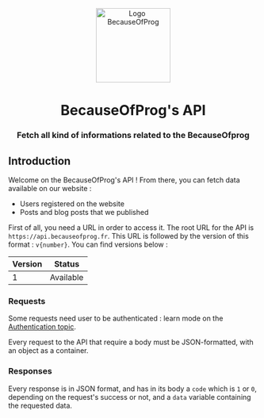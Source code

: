 <div align="center">
  <img src="https://cdn.becauseofprog.fr/v2/sites/becauseofprog.fr/assets/logos/bop.min.svg" alt="Logo BecauseOfProg"  width="150"/>
  <h1>BecauseOfProg's API</h1>
  <h3>Fetch all kind of informations related to the BecauseOfprog</h3>
</div>

## Introduction

Welcome on the BecauseOfProg's API ! From there, you can fetch data available on our website :

- Users registered on the website
- Posts and blog posts that we published

First of all, you need a URL in order to access it. The root URL for the API is `https://api.becauseofprog.fr`. This URL is followed by the version of this format : `v{number}`. You can find versions below :

| Version | Status    |
| ------- | --------- |
| 1       | Available |

### Requests

Some requests need user to be authenticated : learn mode on the [Authentication topic](topics/authentication.md).

Every request to the API that require a body must be JSON-formatted, with an object as a container.

### Responses

Every response is in JSON format, and has in its body a `code` which is `1` or `0`, depending on the request's success or not, and a `data` variable containing the requested data.